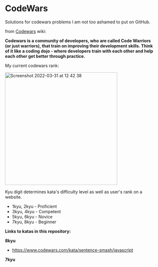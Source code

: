 # CodeWars
Solutions for codewars problems I am not too ashamed to put on GitHub.

from [Codewars](codewars.com) wiki:

**Codewars is a community of developers, who are called Code Warriors (or just warriors), that train on improving their development skills. Think of it like a coding dojo - where developers train with each other and help each other get better through practice.**

My current codewars rank:

<img width="371" alt="Screenshot 2022-03-31 at 12 42 38" src="https://user-images.githubusercontent.com/89296394/161037335-7a6c25b3-6d35-4233-8611-1241974663d7.png">

Kyu digit determines kata's difficulty level as well as user's rank on a website.
- 1kyu, 2kyu - Proficient
- 3kyu, 4kyu - Competent
- 5kyu, 6kyu - Novice
- 7kyu, 8kyu - Beginner

**Links to katas in this repository:**

**8kyu**
- https://www.codewars.com/kata/sentence-smash/javascript

**7kyu**
